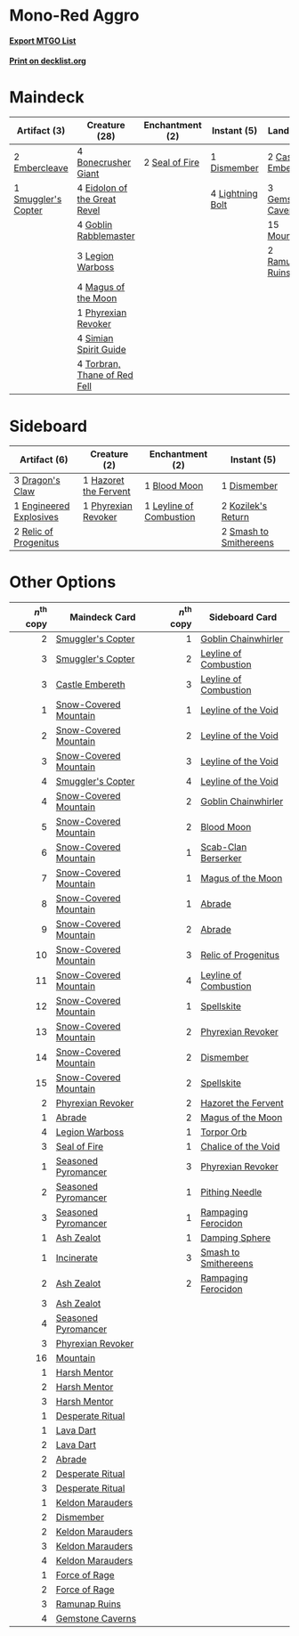 # Mono-Red Aggro

#### [Export MTGO List](../collection/Mono-Red%20Aggro/Mono-Red%20Aggro.txt)
#### [Print on decklist.org](http://decklist.org/?deckmain=4%09Bonecrusher%20Giant%0A2%09Castle%20Embereth%0A1%09Dismember%0A4%09Eidolon%20of%20the%20Great%20Revel%0A2%09Embercleave%0A3%09Gemstone%20Caverns%0A4%09Goblin%20Rabblemaster%0A3%09Legion%20Warboss%0A4%09Lightning%20Bolt%0A4%09Magus%20of%20the%20Moon%0A15%09Mountain%0A1%09Phyrexian%20Revoker%0A2%09Ramunap%20Ruins%0A2%09Seal%20of%20Fire%0A4%09Simian%20Spirit%20Guide%0A1%09Smuggler's%20Copter%0A4%09Torbran,%20Thane%20of%20Red%20Fell&deckside=1%09Blood%20Moon%0A1%09Dismember%0A3%09Dragon's%20Claw%0A1%09Engineered%20Explosives%0A1%09Hazoret%20the%20Fervent%0A2%09Kozilek's%20Return%0A1%09Leyline%20of%20Combustion%0A1%09Phyrexian%20Revoker%0A2%09Relic%20of%20Progenitus%0A2%09Smash%20to%20Smithereens)
# Maindeck

|                                         Artifact (3)                                         |                                             Creature (28)                                             |                                     Enchantment (2)                                     |                                      Instant (5)                                       |                                          Land (22)                                          |
|----------------------------------------------------------------------------------------------|-------------------------------------------------------------------------------------------------------|-----------------------------------------------------------------------------------------|----------------------------------------------------------------------------------------|---------------------------------------------------------------------------------------------|
|2 [Embercleave](http://gatherer.wizards.com/Pages/Card/Details.aspx?multiverseid=473082)      |4 [Bonecrusher Giant](http://gatherer.wizards.com/Pages/Card/Details.aspx?multiverseid=473077)         |2 [Seal of Fire](http://gatherer.wizards.com/Pages/Card/Details.aspx?multiverseid=185817)|1 [Dismember](http://gatherer.wizards.com/Pages/Card/Details.aspx?multiverseid=382182)  |2 [Castle Embereth](http://gatherer.wizards.com/Pages/Card/Details.aspx?multiverseid=473201) |
|1 [Smuggler's Copter](http://gatherer.wizards.com/Pages/Card/Details.aspx?multiverseid=417808)|4 [Eidolon of the Great Revel](http://gatherer.wizards.com/Pages/Card/Details.aspx?multiverseid=442117)|                                                                                         |4 [Lightning Bolt](http://gatherer.wizards.com/Pages/Card/Details.aspx?multiverseid=806)|3 [Gemstone Caverns](http://gatherer.wizards.com/Pages/Card/Details.aspx?multiverseid=122094)|
|                                                                                              |4 [Goblin Rabblemaster](http://gatherer.wizards.com/Pages/Card/Details.aspx?multiverseid=438486)       |                                                                                         |                                                                                        |15 [Mountain](http://gatherer.wizards.com/Pages/Card/Details.aspx?multiverseid=439859)       |
|                                                                                              |3 [Legion Warboss](http://gatherer.wizards.com/Pages/Card/Details.aspx?multiverseid=452859)            |                                                                                         |                                                                                        |2 [Ramunap Ruins](http://gatherer.wizards.com/Pages/Card/Details.aspx?multiverseid=430870)   |
|                                                                                              |4 [Magus of the Moon](http://gatherer.wizards.com/Pages/Card/Details.aspx?multiverseid=136152)         |                                                                                         |                                                                                        |                                                                                             |
|                                                                                              |1 [Phyrexian Revoker](http://gatherer.wizards.com/Pages/Card/Details.aspx?multiverseid=383343)         |                                                                                         |                                                                                        |                                                                                             |
|                                                                                              |4 [Simian Spirit Guide](http://gatherer.wizards.com/Pages/Card/Details.aspx?multiverseid=442137)       |                                                                                         |                                                                                        |                                                                                             |
|                                                                                              |4 [Torbran, Thane of Red Fell](http://gatherer.wizards.com/Pages/Card/Details.aspx?multiverseid=473109)|                                                                                         |                                                                                        |                                                                                             |


# Sideboard

|                                          Artifact (6)                                           |                                          Creature (2)                                          |                                         Enchantment (2)                                          |                                           Instant (5)                                           |
|-------------------------------------------------------------------------------------------------|------------------------------------------------------------------------------------------------|--------------------------------------------------------------------------------------------------|-------------------------------------------------------------------------------------------------|
|3 [Dragon's Claw](http://gatherer.wizards.com/Pages/Card/Details.aspx?multiverseid=129527)       |1 [Hazoret the Fervent](http://gatherer.wizards.com/Pages/Card/Details.aspx?multiverseid=426838)|1 [Blood Moon](http://gatherer.wizards.com/Pages/Card/Details.aspx?multiverseid=45386)            |1 [Dismember](http://gatherer.wizards.com/Pages/Card/Details.aspx?multiverseid=382182)           |
|1 [Engineered Explosives](http://gatherer.wizards.com/Pages/Card/Details.aspx?multiverseid=50139)|1 [Phyrexian Revoker](http://gatherer.wizards.com/Pages/Card/Details.aspx?multiverseid=383343)  |1 [Leyline of Combustion](http://gatherer.wizards.com/Pages/Card/Details.aspx?multiverseid=466902)|2 [Kozilek's Return](http://gatherer.wizards.com/Pages/Card/Details.aspx?multiverseid=407608)    |
|2 [Relic of Progenitus](http://gatherer.wizards.com/Pages/Card/Details.aspx?multiverseid=174824) |                                                                                                |                                                                                                  |2 [Smash to Smithereens](http://gatherer.wizards.com/Pages/Card/Details.aspx?multiverseid=397795)|


# Other Options

|*n*<sup>th</sup> copy|                                         Maindeck Card                                          |*n*<sup>th</sup> copy|                                         Sideboard Card                                         |
|--------------------:|------------------------------------------------------------------------------------------------|--------------------:|------------------------------------------------------------------------------------------------|
|                    2|[Smuggler's Copter](http://gatherer.wizards.com/Pages/Card/Details.aspx?multiverseid=417808)    |                    1|[Goblin Chainwhirler](http://gatherer.wizards.com/Pages/Card/Details.aspx?multiverseid=443017)  |
|                    3|[Smuggler's Copter](http://gatherer.wizards.com/Pages/Card/Details.aspx?multiverseid=417808)    |                    2|[Leyline of Combustion](http://gatherer.wizards.com/Pages/Card/Details.aspx?multiverseid=466902)|
|                    3|[Castle Embereth](http://gatherer.wizards.com/Pages/Card/Details.aspx?multiverseid=473201)      |                    3|[Leyline of Combustion](http://gatherer.wizards.com/Pages/Card/Details.aspx?multiverseid=466902)|
|                    1|[Snow-Covered Mountain](http://gatherer.wizards.com/Pages/Card/Details.aspx?multiverseid=121233)|                    1|[Leyline of the Void](http://gatherer.wizards.com/Pages/Card/Details.aspx?multiverseid=107682)  |
|                    2|[Snow-Covered Mountain](http://gatherer.wizards.com/Pages/Card/Details.aspx?multiverseid=121233)|                    2|[Leyline of the Void](http://gatherer.wizards.com/Pages/Card/Details.aspx?multiverseid=107682)  |
|                    3|[Snow-Covered Mountain](http://gatherer.wizards.com/Pages/Card/Details.aspx?multiverseid=121233)|                    3|[Leyline of the Void](http://gatherer.wizards.com/Pages/Card/Details.aspx?multiverseid=107682)  |
|                    4|[Smuggler's Copter](http://gatherer.wizards.com/Pages/Card/Details.aspx?multiverseid=417808)    |                    4|[Leyline of the Void](http://gatherer.wizards.com/Pages/Card/Details.aspx?multiverseid=107682)  |
|                    4|[Snow-Covered Mountain](http://gatherer.wizards.com/Pages/Card/Details.aspx?multiverseid=121233)|                    2|[Goblin Chainwhirler](http://gatherer.wizards.com/Pages/Card/Details.aspx?multiverseid=443017)  |
|                    5|[Snow-Covered Mountain](http://gatherer.wizards.com/Pages/Card/Details.aspx?multiverseid=121233)|                    2|[Blood Moon](http://gatherer.wizards.com/Pages/Card/Details.aspx?multiverseid=45386)            |
|                    6|[Snow-Covered Mountain](http://gatherer.wizards.com/Pages/Card/Details.aspx?multiverseid=121233)|                    1|[Scab-Clan Berserker](http://gatherer.wizards.com/Pages/Card/Details.aspx?multiverseid=398461)  |
|                    7|[Snow-Covered Mountain](http://gatherer.wizards.com/Pages/Card/Details.aspx?multiverseid=121233)|                    1|[Magus of the Moon](http://gatherer.wizards.com/Pages/Card/Details.aspx?multiverseid=136152)    |
|                    8|[Snow-Covered Mountain](http://gatherer.wizards.com/Pages/Card/Details.aspx?multiverseid=121233)|                    1|[Abrade](http://gatherer.wizards.com/Pages/Card/Details.aspx?multiverseid=430772)               |
|                    9|[Snow-Covered Mountain](http://gatherer.wizards.com/Pages/Card/Details.aspx?multiverseid=121233)|                    2|[Abrade](http://gatherer.wizards.com/Pages/Card/Details.aspx?multiverseid=430772)               |
|                   10|[Snow-Covered Mountain](http://gatherer.wizards.com/Pages/Card/Details.aspx?multiverseid=121233)|                    3|[Relic of Progenitus](http://gatherer.wizards.com/Pages/Card/Details.aspx?multiverseid=174824)  |
|                   11|[Snow-Covered Mountain](http://gatherer.wizards.com/Pages/Card/Details.aspx?multiverseid=121233)|                    4|[Leyline of Combustion](http://gatherer.wizards.com/Pages/Card/Details.aspx?multiverseid=466902)|
|                   12|[Snow-Covered Mountain](http://gatherer.wizards.com/Pages/Card/Details.aspx?multiverseid=121233)|                    1|[Spellskite](http://gatherer.wizards.com/Pages/Card/Details.aspx?multiverseid=397743)           |
|                   13|[Snow-Covered Mountain](http://gatherer.wizards.com/Pages/Card/Details.aspx?multiverseid=121233)|                    2|[Phyrexian Revoker](http://gatherer.wizards.com/Pages/Card/Details.aspx?multiverseid=383343)    |
|                   14|[Snow-Covered Mountain](http://gatherer.wizards.com/Pages/Card/Details.aspx?multiverseid=121233)|                    2|[Dismember](http://gatherer.wizards.com/Pages/Card/Details.aspx?multiverseid=382182)            |
|                   15|[Snow-Covered Mountain](http://gatherer.wizards.com/Pages/Card/Details.aspx?multiverseid=121233)|                    2|[Spellskite](http://gatherer.wizards.com/Pages/Card/Details.aspx?multiverseid=397743)           |
|                    2|[Phyrexian Revoker](http://gatherer.wizards.com/Pages/Card/Details.aspx?multiverseid=383343)    |                    2|[Hazoret the Fervent](http://gatherer.wizards.com/Pages/Card/Details.aspx?multiverseid=426838)  |
|                    1|[Abrade](http://gatherer.wizards.com/Pages/Card/Details.aspx?multiverseid=430772)               |                    2|[Magus of the Moon](http://gatherer.wizards.com/Pages/Card/Details.aspx?multiverseid=136152)    |
|                    4|[Legion Warboss](http://gatherer.wizards.com/Pages/Card/Details.aspx?multiverseid=452859)       |                    1|[Torpor Orb](http://gatherer.wizards.com/Pages/Card/Details.aspx?multiverseid=233069)           |
|                    3|[Seal of Fire](http://gatherer.wizards.com/Pages/Card/Details.aspx?multiverseid=185817)         |                    1|[Chalice of the Void](http://gatherer.wizards.com/Pages/Card/Details.aspx?multiverseid=442211)  |
|                    1|[Seasoned Pyromancer](http://gatherer.wizards.com/Pages/Card/Details.aspx?multiverseid=464094)  |                    3|[Phyrexian Revoker](http://gatherer.wizards.com/Pages/Card/Details.aspx?multiverseid=383343)    |
|                    2|[Seasoned Pyromancer](http://gatherer.wizards.com/Pages/Card/Details.aspx?multiverseid=464094)  |                    1|[Pithing Needle](http://gatherer.wizards.com/Pages/Card/Details.aspx?multiverseid=129526)       |
|                    3|[Seasoned Pyromancer](http://gatherer.wizards.com/Pages/Card/Details.aspx?multiverseid=464094)  |                    1|[Rampaging Ferocidon](http://gatherer.wizards.com/Pages/Card/Details.aspx?multiverseid=435308)  |
|                    1|[Ash Zealot](http://gatherer.wizards.com/Pages/Card/Details.aspx?multiverseid=253623)           |                    1|[Damping Sphere](http://gatherer.wizards.com/Pages/Card/Details.aspx?multiverseid=443101)       |
|                    1|[Incinerate](http://gatherer.wizards.com/Pages/Card/Details.aspx?multiverseid=134751)           |                    3|[Smash to Smithereens](http://gatherer.wizards.com/Pages/Card/Details.aspx?multiverseid=397795) |
|                    2|[Ash Zealot](http://gatherer.wizards.com/Pages/Card/Details.aspx?multiverseid=253623)           |                    2|[Rampaging Ferocidon](http://gatherer.wizards.com/Pages/Card/Details.aspx?multiverseid=435308)  |
|                    3|[Ash Zealot](http://gatherer.wizards.com/Pages/Card/Details.aspx?multiverseid=253623)           |                     |                                                                                                |
|                    4|[Seasoned Pyromancer](http://gatherer.wizards.com/Pages/Card/Details.aspx?multiverseid=464094)  |                     |                                                                                                |
|                    3|[Phyrexian Revoker](http://gatherer.wizards.com/Pages/Card/Details.aspx?multiverseid=383343)    |                     |                                                                                                |
|                   16|[Mountain](http://gatherer.wizards.com/Pages/Card/Details.aspx?multiverseid=439859)             |                     |                                                                                                |
|                    1|[Harsh Mentor](http://gatherer.wizards.com/Pages/Card/Details.aspx?multiverseid=426837)         |                     |                                                                                                |
|                    2|[Harsh Mentor](http://gatherer.wizards.com/Pages/Card/Details.aspx?multiverseid=426837)         |                     |                                                                                                |
|                    3|[Harsh Mentor](http://gatherer.wizards.com/Pages/Card/Details.aspx?multiverseid=426837)         |                     |                                                                                                |
|                    1|[Desperate Ritual](http://gatherer.wizards.com/Pages/Card/Details.aspx?multiverseid=80275)      |                     |                                                                                                |
|                    1|[Lava Dart](http://gatherer.wizards.com/Pages/Card/Details.aspx?multiverseid=29766)             |                     |                                                                                                |
|                    2|[Lava Dart](http://gatherer.wizards.com/Pages/Card/Details.aspx?multiverseid=29766)             |                     |                                                                                                |
|                    2|[Abrade](http://gatherer.wizards.com/Pages/Card/Details.aspx?multiverseid=430772)               |                     |                                                                                                |
|                    2|[Desperate Ritual](http://gatherer.wizards.com/Pages/Card/Details.aspx?multiverseid=80275)      |                     |                                                                                                |
|                    3|[Desperate Ritual](http://gatherer.wizards.com/Pages/Card/Details.aspx?multiverseid=80275)      |                     |                                                                                                |
|                    1|[Keldon Marauders](http://gatherer.wizards.com/Pages/Card/Details.aspx?multiverseid=413678)     |                     |                                                                                                |
|                    2|[Dismember](http://gatherer.wizards.com/Pages/Card/Details.aspx?multiverseid=382182)            |                     |                                                                                                |
|                    2|[Keldon Marauders](http://gatherer.wizards.com/Pages/Card/Details.aspx?multiverseid=413678)     |                     |                                                                                                |
|                    3|[Keldon Marauders](http://gatherer.wizards.com/Pages/Card/Details.aspx?multiverseid=413678)     |                     |                                                                                                |
|                    4|[Keldon Marauders](http://gatherer.wizards.com/Pages/Card/Details.aspx?multiverseid=413678)     |                     |                                                                                                |
|                    1|[Force of Rage](http://gatherer.wizards.com/Pages/Card/Details.aspx?multiverseid=464073)        |                     |                                                                                                |
|                    2|[Force of Rage](http://gatherer.wizards.com/Pages/Card/Details.aspx?multiverseid=464073)        |                     |                                                                                                |
|                    3|[Ramunap Ruins](http://gatherer.wizards.com/Pages/Card/Details.aspx?multiverseid=430870)        |                     |                                                                                                |
|                    4|[Gemstone Caverns](http://gatherer.wizards.com/Pages/Card/Details.aspx?multiverseid=122094)     |                     |                                                                                                |

